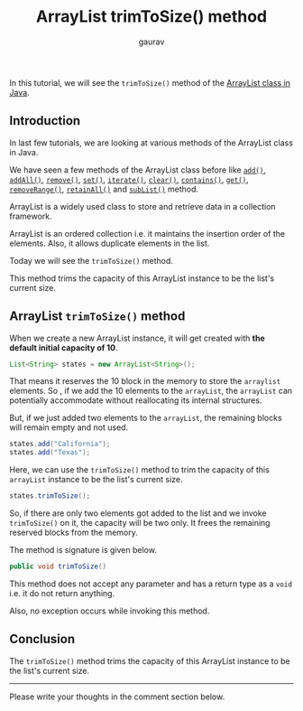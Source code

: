 ﻿---  
layout: post  
title: "ArrayList trimToSize() method"  
author: gaurav  
categories: [Collections, ArrayList]  
description: "In this tutorial, we will see the trimToSize() method of the Arraylist class in Java."  
---
In this tutorial, we will see the `trimToSize()` method of the  [ArrayList class in Java](https://coderolls.com/arraylist-in-java/). 

## Introduction  

In last few tutorials, we are looking at various methods of the ArrayList class in Java.

We have seen a few methods of the ArrayList class before like [`add()`](https://coderolls.com/add-element-in-arraylist/), [`addAll()`](http://https://coderolls.com/arraylist-addall-method-in-java/), [`remove()`](https://coderolls.com/remove-element-from-arraylist/), [`set()`](https://coderolls.com/change-element-in-arraylist/), [`iterate()`](https://coderolls.com/iterating-the-arraylist-in-java/), [`clear()`](https://coderolls.com/arraylist-clear-method-in-java/),  [`contains()`](https://coderolls.com/arraylist-contains-method), [`get()`](https://coderolls.com/arraylist-get-method), [`removeRange()`](https://coderolls.com/arraylist-removerange-method), [`retainAll()`](https://coderolls.com/arraylist-retainall-method) and [`subList()`](https://coderolls.com/sublist-method-in-arraylist) method. 

ArrayList is a widely used class to store and retrieve data in a collection framework.  

ArrayList is an ordered collection i.e. it maintains the insertion order of the elements. Also, it allows duplicate elements in the list.

Today we will see the `trimToSize()` method. 

This method trims the capacity of this ArrayList instance to be the list's current size.

## ArrayList `trimToSize()` method  

When we create a new ArrayList instance, it will get created with **the default initial capacity of 10**.

```java
List<String> states = new ArrayList<String>();
```

That means it reserves the 10 block in the memory to store the `arraylist` elements. So , if we add the 10 elements to the `arrayList`, the `arrayList` can potentially accommodate without reallocating its internal structures.

But, if we just added two elements to the `arrayList`, the remaining blocks will remain empty and not used.

```java
states.add("California");
states.add("Texas");
```

Here, we can use the `trimToSize()` method to trim the capacity of this `arrayList` instance to be the list's current size.

```java
states.trimToSize();
```
So, if there are only two elements got added to the list and we invoke `trimToSize()` on it, the capacity will be two only. It frees the remaining reserved blocks from the memory.

The method is signature is given below.
```java
public void trimToSize()
```
This method does not accept any parameter and has a return type as a `void` i.e. it do not return anything.

Also, no exception occurs while invoking this method.

## Conclusion  

The `trimToSize()` method trims the capacity of this ArrayList instance to be the list's current size.

---

Please write your thoughts in the comment section below.

